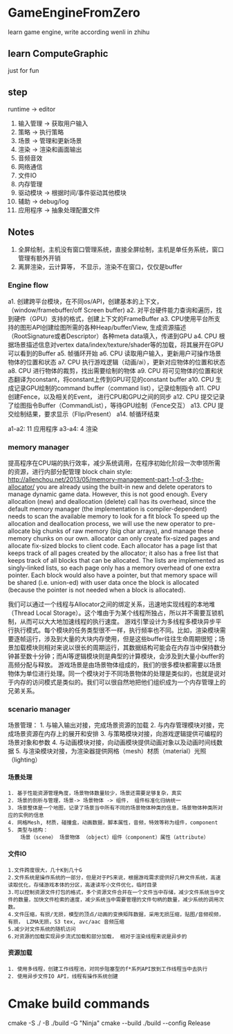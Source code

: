 # GameEngineFromZero
learn game engine, write according wenli in zhihu

## learn ComputeGraphic
just for fun
## step
runtime -> editor
1. 输入管理 -> 获取用户输入
2. 策略 -> 执行策略
3. 场景 -> 管理和更新场景
4. 渲染 -> 渲染和画面输出
5. 音频音效
6. 网络通信
7. 文件IO
8. 内存管理
9. 驱动模块 -> 根据时间/事件驱动其他模块
10. 辅助 -> debug/log
11. 应用程序 -> 抽象处理配置文件
## Notes
1. 全屏绘制，主机没有窗口管理系统，直接全屏绘制，主机是单任务系统，窗口管理有额外开销
2. 离屏渲染，云计算等， 不显示，渲染不在窗口，仅仅是buffer

### Engine flow
a1. 创建跨平台模块，在不同os/API，创建基本的上下文，（window/framebuffer/off Screen buffer)
a2. 对平台硬件能力查询和遍历，找到硬件（GPU）支持的格式，创建上下文的FrameBuffer
a3. CPU使用平台所支持的图形API创建绘图所需的各种Heap/buffer/View, 生成资源描述（RootSignature或者Descriptor）各种meta data填入，传递到GPU
a4. CPU 根据场景描述信息对vertex data/index/texture/shader等的加载，将其展开在GPU可以看到的Buffer
a5. 帧循环开始
a6. CPU 读取用户输入，更新用户可操作场景物体的位置和状态
a7. CPU 执行游戏逻辑（动画/ai），更新对应物体的位置和状态
a8. CPU 进行物体的裁剪，找出需要绘制的物体
a9. CPU 将可见物体的位置和状态翻译为constant，将constant上传到GPU可见的constant buffer
a10. CPU 生成记录GPU绘制的command buffer（command list），记录绘制指令
a11. CPU 创建Fence，以及相关的Event， 进行CPU和GPU之间的同步
a12. CPU 提交记录了绘图指令Buffer（CommandList），等待GPU绘制（Fence交互）
a13. CPU 提交绘制结果，要求显示（Flip/Present）
a14. 帧循环结束

a1-a2: 11 应用程序
a3-a4: 4 渲染

### memory manager
提高程序在CPU端的执行效率，减少系统调用，在程序初始化阶段一次申领所需的资源，进行内部分配管理
block chain style: http://allenchou.net/2013/05/memory-management-part-1-of-3-the-allocator/
 you are already using the built-in new and delete operators to manage dynamic game data. However, this is not good enough. Every allocation (new) and deallocation (delete) call has its overhead, since the default memory manager (the implementation is compiler-dependent) needs to scan the available memory to look for a fit block
 To speed up the allocation and deallocation process, we will use the new operator to pre-allocate big chunks of raw memory (big char arrays), and manage these memory chunks on our own.
 allocator can only create fix-sized pages and allocate fix-sized blocks to client code. Each allocator has a page list that keeps track of all pages created by the allocator; it also has a free list that keeps track of all blocks that can be allocated.
The lists are implemented as singly-linked lists, so each page only has a memory overhead of one extra pointer. Each block would also have a pointer, but that memory space will be shared (i.e. union-ed) with user data once the block is allocated (because the pointer is not needed when a block is allocated).

我们可以通过一个线程与Allocator之间的绑定关系，迅速地实现线程的本地堆（Thread Local Storage）。这个堆由于为某个线程所独占，所以并不需要互锁机制，从而可以大大地加速线程的执行速度。
游戏引擎设计为多线程多模块异步平行执行模式。每个模块的任务类型很不一样，执行频率也不同。比如，渲染模块需要逐帧运行，涉及到大量的大块内存使用，但是这些buffer往往生命周期很短；场景加载模块则相对来说以很长的周期运行，其数据结构可能会在内存当中保持数分钟甚至数十分钟；而AI等逻辑模块则是典型的计算模块，会涉及到大量小buffer的高频分配与释放。
游戏场景是由场景物体组成的，我们的很多模块都需要以场景物体为单位进行处理。同一个模块对于不同场景物体的处理是类似的，也就是说对于内存的访问模式是类似的。我们可以很自然地把他们组织成为一个内存管理上的兄弟关系。

### scenario manager
场景管理：
    1. 与输入输出对接，完成场景资源的加载
    2. 与内存管理模块对接，完成场景资源在内存上的展开和安排
    3. 与策略模块对接，向游戏逻辑提供可编程的场景对象和参数
    4. 与动画模块对接，向动画模块提供动画对象以及动画时间线数据
    5. 与渲染模块对接，为渲染器提供网格（mesh）材质（material）光照（lighting）
#### 场景处理
    1. 基于性能资源管理角度，场景物体数量较少，场景还需要足够复杂，真实
    2. 场景的剖析与管理，场景-> 场景物体 -> 组件， 组件标准化归纳统一
    3. 场景整体是一个地图，记录了场景当中所有不同的场景物体种类的信息，场景物体种类所对应的实例的信息
    4. 网格Mesh, 材质，碰撞盒，动画数据，脚本属性，音频，特效等称为组件，component
    5. 类型与结构：
        场景（scene） 场景物体 （object）组件（component）属性（attribute）
#### 文件IO
    1.文件跨度很大，几十K到几十G
    2.文件系统是操作系统的一部分，但是对于PS来说，根据游戏需求提供好几种文件系统，高速读取优化，存储游戏本体的分区，高速读写小文件优化，临时目录
    3.可以控制资源文件打包的格式，多个资源文件合并在一个文件当中存储，减少文件系统当中文件的数量，加快文件检索的速度，减少系统当中需要管理的文件句柄的数量，减少系统的调用次数。
    4.文件压缩，有损/无损，模型的顶点/动画的变换矩阵数据，采用无损压缩，贴图/音频视频，有损， LZMA无损，S3 tex, avc/aac 音频压缩
    5.减少对文件系统的随机访问
    6.对资源的加载实现异步流式加载和部分加载， 相对于渲染线程来说是异步的

#### 资源加载
    1. 使用多线程，创建工作线程池，对同步阻塞型的f*系列API放到工作线程当中去执行
    2. 使用异步文件IO API，线程有操作系统创建
# Cmake build commands
cmake -S ./ -B ./build -G "Ninja"
cmake --build ./build --config Release